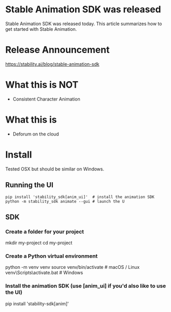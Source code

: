 # Stable Animation SDK was released 

Stable Animation SDK was released today. This article summarizes how to get started with Stable Animation. 

# Release Announcement

https://stability.ai/blog/stable-animation-sdk

# What this is NOT

- Consistent Character Animation

# What this is

- Deforum on the cloud 

# Install 

Tested OSX but should be similar on Windows. 

## Running the UI

```
pip install 'stability_sdk[anim_ui]'  # install the animation SDK
python -m stability_sdk animate --gui # launch the U
```

## SDK

### Create a folder for your project
mkdir my-project
cd my-project

### Create a Python virtual environment
python -m venv venv
source venv/bin/activate   # macOS / Linux
venv\Scripts\activate.bat  # Windows

### Install the animation SDK (use [anim_ui] if you'd also like to use the UI)
pip install 'stability-sdk[anim]'
